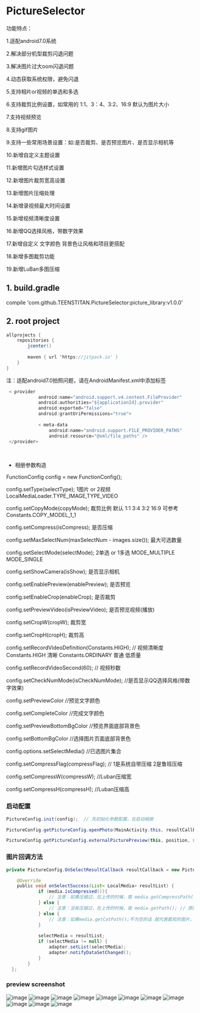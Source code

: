 # PictureSelector
功能特点：

1.适配android7.0系统    

2.解决部分机型裁剪闪退问题

3.解决图片过大oom闪退问题

4.动态获取系统权限，避免闪退  

5.支持相片or视频的单选和多选  

6.支持裁剪比例设置，如常用的  1:1、3：4、3:2、16:9 默认为图片大小

7.支持视频预览  

8.支持gif图片  

9.支持一些常用场景设置：如:是否裁剪、是否预览图片、是否显示相机等  

10.新增自定义主题设置  

11.新增图片勾选样式设置  

12.新增图片裁剪宽高设置  

13.新增图片压缩处理  

14.新增录视频最大时间设置  

15.新增视频清晰度设置  

16.新增QQ选择风格，带数字效果  

17.新增自定义 文字颜色 背景色让风格和项目更搭配  

18.新增多图裁剪功能

19.新增LuBan多图压缩




## 1. build.gradle

compile 'com.github.TEENSTITAN.PictureSelector:picture_library:v1.0.0'  




## 2. root project
```java
allprojects {
    repositories { 
        jcenter()
        
        maven { url 'https://jitpack.io' } 
    }
}  
```




注：适配android7.0拍照问题，请在AndroidManifest.xml中添加标签  

```java
 < provider 
            android:name="android.support.v4.content.FileProvider"
            android:authorities="${applicationId}.provider"
            android:exported="false"
            android:grantUriPermissions="true">
            
            < meta-data
                android:name="android.support.FILE_PROVIDER_PATHS"
                android:resource="@xml/file_paths" />              
 </provider>
 ```
         

 * 相册参数构造
 
FunctionConfig config = new FunctionConfig();  

config.setType(selectType); 1图片 or 2视频 LocalMediaLoader.TYPE_IMAGE,TYPE_VIDEO  

config.setCopyMode(copyMode); 裁剪比例 默认 1:1 3:4 3:2 16:9 可参考 Constants.COPY_MODEL_1_1  

config.setCompress(isCompress); 是否压缩  

config.setMaxSelectNum(maxSelectNum - images.size()); 最大可选数量  

config.setSelectMode(selectMode); 2单选 or 1多选 MODE_MULTIPLE MODE_SINGLE  

config.setShowCamera(isShow); 是否显示相机  

config.setEnablePreview(enablePreview); 是否预览  

config.setEnableCrop(enableCrop); 是否裁剪  

config.setPreviewVideo(isPreviewVideo); 是否预览视频(播放)  

config.setCropW(cropW); 裁剪宽  

config.setCropH(cropH); 裁剪高  

config.setRecordVideoDefinition(Constants.HIGH); // 视频清晰度 Constants.HIGH 清晰 Constants.ORDINARY 普通 低质量  

config.setRecordVideoSecond(60); // 视频秒数

config.setCheckNumMode(isCheckNumMode); //是否显示QQ选择风格(带数字效果)

config.setPreviewColor //预览文字颜色

config.setCompleteColor //完成文字颜色

config.setPreviewBottomBgColor //预览界面底部背景色

config.setBottomBgColor //选择图片页面底部背景色

config.options.setSelectMedia() //已选图片集合

config.setCompressFlag(compressFlag); // 1是系统自带压缩 2是鲁班压缩

config.setCompressW(compressW); //Luban压缩宽

config.setCompressH(compressH); //Luban压缩高



 ### 启动配置
```java
PictureConfig.init(config);  // 先初始化参数配置，在启动相册

PictureConfig.getPictureConfig.openPhoto(MainActivity.this, resultCallback);  // 启动相册并设置回调函数  

PictureConfig.getPictureConfig.externalPicturePreview(this, position, selectMedia); // 外部预览图片方法 (例如选完后要预览的可调用此方法)
```


### 图片回调方法

```java
private PictureConfig.OnSelectResultCallback resultCallback = new PictureConfig.OnSelectResultCallback() {  

    @Override
    public void onSelectSuccess(List< LocalMedia> resultList) {
            if (media.isCompressed()){  
                // 注意：如果压缩过，在上传的时候，取 media.getCompressPath(); // 压缩图compressPath
            } else {  
                // 注意：没有压缩过，在上传的时候，取 media.getPath(); // 原图path
            } else {
                // 注意：如果media.getCatPath();不为空的话 就代表裁剪的图片，上传时可取，但是如果又压缩过，则取最终压缩过的compressPath
            }
            
            selectMedia = resultList;  
            if (selectMedia != null) {
                adapter.setList(selectMedia);
                adapter.notifyDataSetChanged();
            }
        }  
  };  
```  


### preview screenshot

![image](https://github.com/TEENSTITAN/PictureSelector/blob/master/image/A574F86A9A9F42A77D03B0ACC9E761C9.jpg)
![image](https://github.com/TEENSTITAN/PictureSelector/blob/master/image/ABE302D298BD56DEC871F4464E64646F.jpg)
![image](https://github.com/TEENSTITAN/PictureSelector/blob/master/image/3483AB11C78AF4C6DCC408504768A138.jpg)
![image](https://github.com/TEENSTITAN/PictureSelector/blob/master/image/66C119A6BD918EAF9418324836C34BA6.jpg)
![image](https://github.com/TEENSTITAN/PictureSelector/blob/master/image/new_image.jpg)
![image](https://github.com/TEENSTITAN/PictureSelector/blob/master/image/5F1513BFD9490AF153E3E30840964FB1.jpg)
![image](https://github.com/TEENSTITAN/PictureSelector/blob/master/image/BA7C4A038613182020DA9CE0152DA5D4.jpg)
![image](https://github.com/TEENSTITAN/PictureSelector/blob/master/image/0F918EB15954836F59A95A3F7E0D2012.jpg)
![image](https://github.com/TEENSTITAN/PictureSelector/blob/master/image/2AEDE4E52CC095F5896E066C59DDDF85.jpg)
![image](https://github.com/TEENSTITAN/PictureSelector/blob/master/image/36C818DEDF2A5AA745CD699FBBF67E7F.jpg)
![image](https://github.com/TEENSTITAN/PictureSelector/blob/master/image/9B433C9C47C3FCA7BC42D6E3B6F27698.jpg)
